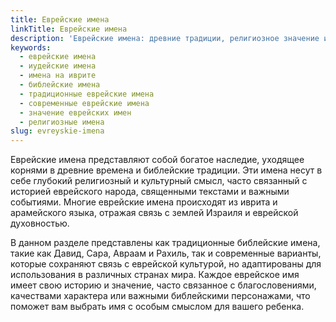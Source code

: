 ```yaml
---
title: Еврейские имена
linkTitle: Еврейские имена
description: 'Еврейские имена: древние традиции, религиозное значение и современные варианты. Подберите красивое еврейское имя для мальчика или девочки с глубоким смыслом.'
keywords:
  - еврейские имена
  - иудейские имена
  - имена на иврите
  - библейские имена
  - традиционные еврейские имена
  - современные еврейские имена
  - значение еврейских имен
  - религиозные имена
slug: evreyskie-imena
---
```


Еврейские имена представляют собой богатое наследие, уходящее корнями в древние времена и библейские традиции. Эти имена несут в себе глубокий религиозный и культурный смысл, часто связанный с историей еврейского народа, священными текстами и важными событиями. Многие еврейские имена происходят из иврита и арамейского языка, отражая связь с землей Израиля и еврейской духовностью.

В данном разделе представлены как традиционные библейские имена, такие как Давид, Сара, Авраам и Рахиль, так и современные варианты, которые сохраняют связь с еврейской культурой, но адаптированы для использования в различных странах мира. Каждое еврейское имя имеет свою историю и значение, часто связанное с благословениями, качествами характера или важными библейскими персонажами, что поможет вам выбрать имя с особым смыслом для вашего ребенка.
